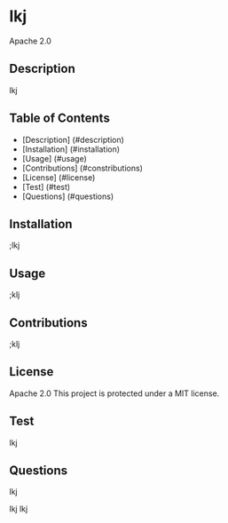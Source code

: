 # lkj
  Apache 2.0


  ## Description
  lkj

  ## Table of Contents
  - [Description] (#description)
  - [Installation] (#installation)
  - [Usage] (#usage)
  - [Contributions] (#constributions)
  - [License] (#license)
  - [Test] (#test)
  - [Questions] (#questions)

  ## Installation
  ;lkj

  ## Usage
  ;klj

  ## Contributions
  ;klj

  ## License
  Apache 2.0
  This project is protected under a MIT license. 

  ## Test
  lkj

  ## Questions
  lkj

  lkj
  lkj



